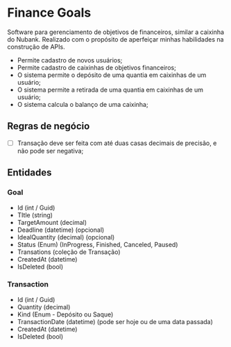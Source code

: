 # Finance Goals

Software para gerenciamento de objetivos de financeiros, similar a caixinha do Nubank. Realizado com o propósito de aperfeiçar minhas habilidades na construção de APIs.
- Permite cadastro de novos usuários;
- Permite cadastro de caixinhas de objetivos financeiros;
- O sistema permite o depósito de uma quantia em caixinhas de um usuário;
- O sistema permite a retirada de uma quantia em caixinhas de um usuário;
- O sistema calcula o balanço de uma caixinha;

## Regras de negócio

- [ ] Transação deve ser feita com até duas casas decimais de precisão, e não pode ser negativa;

## Entidades
### Goal

- Id (int / Guid)
- TItle (string)
- TargetAmount (decimal)
- Deadline (datetime) (opcional)
- IdealQuantity (decimal) (opcional)
- Status (Enum) (InProgress, Finished, Canceled, Paused)
- Transations (coleção de Transação)
- CreatedAt (datetime)
- IsDeleted (bool)

### Transaction

- Id (int / Guid)
- Quantity (decimal)
- Kind (Enum - Depósito ou Saque)
- TransactionDate (datetime) (pode ser hoje ou de uma data passada)
- CreatedAt (datetime)
- IsDeleted (bool)